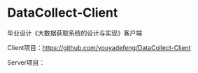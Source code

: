 # DataCollect-Client

毕业设计《大数据获取系统的设计与实现》客户端

Client项目：https://github.com/youyadefeng/DataCollect-Client

Server项目：